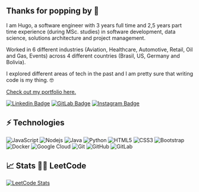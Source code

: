
## Thanks for popping by :gun:

I am Hugo, a software engineer with 3 years full time and 2,5 years part time experience (during MSc. studies) in software development, data science, solutions architecture and project management.

Worked in 6 different industries (Aviation, Healthcare, Automotive, Retail, Oil and Gas, Events) across 4 different countries (Brasil, US, Germany and Bolivia).

I explored different areas of tech in the past and I am pretty sure that writing code is my thing. 🤓

[Check out my portfolio here.](https://hugoib.github.io)

[![Linkedin Badge](https://img.shields.io/badge/-hugoibanez-blue?style=flat-square&logo=Linkedin&logoColor=white&link=https://www.linkedin.com/in/hugoibanez/)](https://www.linkedin.com/in/hugoibanez/)
[![GitLab Badge](https://img.shields.io/badge/-hugoib-black?style=flat-square&logo=gitlab&logoColor=white&link=https://gitlab.com/hugoib)](https://gitlab.com/hugoib)
[![Instagram Badge](https://img.shields.io/badge/-hugoib-purple?style=flat-square&logo=instagram&logoColor=white&link=https://instagram.com/hugoib/)](https://instagram.com/hugoib)

## ⚡ Technologies

![JavaScript](https://img.shields.io/badge/-JavaScript-black?style=flat-square&logo=javascript)
![Nodejs](https://img.shields.io/badge/-Nodejs-black?style=flat-square&logo=Node.js)
![Java](https://img.shields.io/badge/-Java-E34A86?style=flat-square&logo=java)
![Python](https://img.shields.io/badge/-Python-black?style=flat-square&logo=Python)
![HTML5](https://img.shields.io/badge/-HTML5-E34F26?style=flat-square&logo=html5&logoColor=white)
![CSS3](https://img.shields.io/badge/-CSS3-1572B6?style=flat-square&logo=css3)
![Bootstrap](https://img.shields.io/badge/-Bootstrap-563D7C?style=flat-square&logo=bootstrap)
![Docker](https://img.shields.io/badge/-Docker-black?style=flat-square&logo=docker)
![Google Cloud](https://img.shields.io/badge/Google%20Cloud-black?style=flat-square&logo=google-cloud)
![Git](https://img.shields.io/badge/-Git-black?style=flat-square&logo=git)
![GitHub](https://img.shields.io/badge/-GitHub-181717?style=flat-square&logo=github)
![GitLab](https://img.shields.io/badge/-GitLab-FCA121?style=flat-square&logo=gitlab)

## :chart_with_upwards_trend:	 Stats 👨‍💻 LeetCode

[![LeetCode Stats](https://leetcard.jacoblin.cool/hugoib?theme=light&font=Baloo%202&ext=activity&cache=0)](https://leetcode.com/hugoib/)

